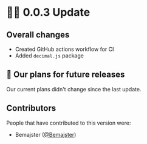 # 💪🏽 0.0.3 Update

## Overall changes

- Created GitHub actions workflow for CI
- Added `decimal.js` package

## 💎 Our plans for future releases

Our current plans didn't change since the last update.

## Contributors

People that have contributed to this version were:

- Bemajster ([@Bemajster](https://github.com/Bemajster))

